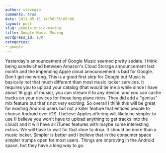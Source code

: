 ```yaml
---
author: stevegio
comments: true
date: 2011-05-11 14:56:55+00:00
layout: post
slug: google-music-musing
title: Google Music Musing
wordpress_id: 130
categories:
- google
---
```


Yesterday's announcement of Google Music seemed pretty sedate. I think being sandwiched between Amazon's Cloud Storage announcement last month and the impending Apple cloud announcement is bad for Google. Don't get me wrong. This is a good first step for Google but Music is basically not that much different than most music locker services. It requires you to upload your catalog (that would tie me a while since I have about 16 gigs of music), you can stream it to any device, and you can cache tracks on your devices for those long plane rides. They did add a "genius" mix feature but that's not very exciting. So overall I think this will be great for existing Android users but not a killer feature that entices people to choose Android over iOS.
I believe Apples offering will likely be simpler to use (I believe you won't have to upload anything to get tracks into the cloud) and it will have all iTunes features with maybe some interesting extras. We will have to wait for that shoe to drop. It should be more than a music locker. Simpler is better and I believe that in the consumer space simpler trumps open for most users.
Things are improving in the Android space, but they have a long way to go.
